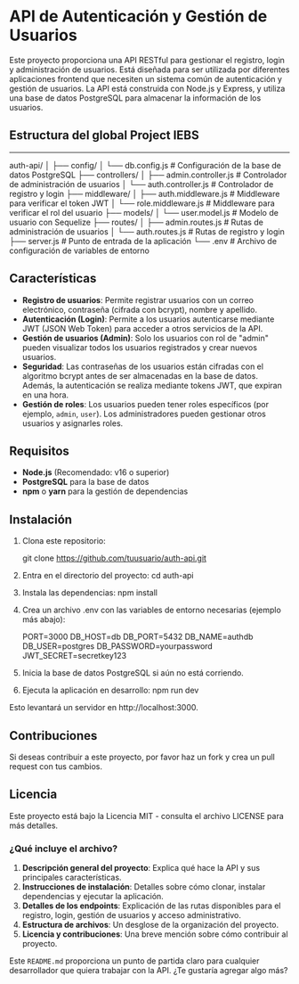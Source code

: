 # API de Autenticación y Gestión de Usuarios

Este proyecto proporciona una API RESTful para gestionar el registro, login y administración de usuarios. Está diseñada para ser utilizada por diferentes aplicaciones frontend que necesiten un sistema común de autenticación y gestión de usuarios. La API está construida con Node.js y Express, y utiliza una base de datos PostgreSQL para almacenar la información de los usuarios.


## Estructura del global Project IEBS
-------------------------------------

auth-api/
│
├── config/
│   └── db.config.js        # Configuración de la base de datos PostgreSQL
├── controllers/
│   ├── admin.controller.js  # Controlador de administración de usuarios
│   └── auth.controller.js   # Controlador de registro y login
├── middleware/
│   ├── auth.middleware.js   # Middleware para verificar el token JWT
│   └── role.middleware.js   # Middleware para verificar el rol del usuario
├── models/
│   └── user.model.js        # Modelo de usuario con Sequelize
├── routes/
│   ├── admin.routes.js      # Rutas de administración de usuarios
│   └── auth.routes.js       # Rutas de registro y login
├── server.js                # Punto de entrada de la aplicación
└── .env                     # Archivo de configuración de variables de entorno



## Características

- **Registro de usuarios**: Permite registrar usuarios con un correo electrónico, contraseña (cifrada con bcrypt), nombre y apellido.
- **Autenticación (Login)**: Permite a los usuarios autenticarse mediante JWT (JSON Web Token) para acceder a otros servicios de la API.
- **Gestión de usuarios (Admin)**: Solo los usuarios con rol de "admin" pueden visualizar todos los usuarios registrados y crear nuevos usuarios.
- **Seguridad**: Las contraseñas de los usuarios están cifradas con el algoritmo bcrypt antes de ser almacenadas en la base de datos. Además, la autenticación se realiza mediante tokens JWT, que expiran en una hora.
- **Gestión de roles**: Los usuarios pueden tener roles específicos (por ejemplo, `admin`, `user`). Los administradores pueden gestionar otros usuarios y asignarles roles.

## Requisitos

- **Node.js** (Recomendado: v16 o superior)
- **PostgreSQL** para la base de datos
- **npm** o **yarn** para la gestión de dependencias


## Instalación

1. Clona este repositorio:

   git clone https://github.com/tuusuario/auth-api.git

2. Entra en el directorio del proyecto:
   cd auth-api

3. Instala las dependencias:
   npm install

4. Crea un archivo .env con las variables de entorno necesarias (ejemplo más abajo):

   PORT=3000
   DB_HOST=db
   DB_PORT=5432
   DB_NAME=authdb
   DB_USER=postgres
   DB_PASSWORD=yourpassword
   JWT_SECRET=secretkey123

5. Inicia la base de datos PostgreSQL si aún no está corriendo.

6. Ejecuta la aplicación en desarrollo:
   npm run dev

Esto levantará un servidor en http://localhost:3000.


## Contribuciones
Si deseas contribuir a este proyecto, por favor haz un fork y crea un pull request con tus cambios.

## Licencia
Este proyecto está bajo la Licencia MIT - consulta el archivo LICENSE para más detalles.




### ¿Qué incluye el archivo?

1. **Descripción general del proyecto**: Explica qué hace la API y sus principales características.
2. **Instrucciones de instalación**: Detalles sobre cómo clonar, instalar dependencias y ejecutar la aplicación.
3. **Detalles de los endpoints**: Explicación de las rutas disponibles para el registro, login, gestión de usuarios y acceso administrativo.
4. **Estructura de archivos**: Un desglose de la organización del proyecto.
5. **Licencia y contribuciones**: Una breve mención sobre cómo contribuir al proyecto.

Este `README.md` proporciona un punto de partida claro para cualquier desarrollador que quiera trabajar con la API. ¿Te gustaría agregar algo más?


   
